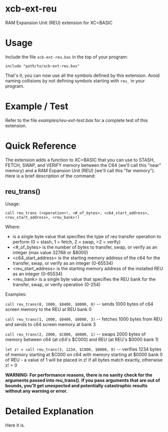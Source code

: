 # xcb-ext-reu
RAM Expansion Unit (REU) extension for XC=BASIC

# Usage

Include the file `xcb-ext-reu.bas` in the top of your program:

`include "path/to/xcb-ext-reu.bas"`
    
That's it, you can now use all the symbols defined by this extension. Avoid naming collisions by not defining symbols starting with `reu_` in your program.

# Example / Test

Refer to the file *examples/reu-ext-test.bas* for a complete test of this extension.

# Quick Reference

The extension adds a function to XC=BASIC that you can use to STASH, FETCH, SWAP, and VERIFY memory between the C64 (we'll call this "near" memory) and a RAM Expansion Unit (REU) (we'll call this "far memory"). Here is a brief description of the command:

## reu_trans()
Usage:

`call reu_trans (<operation>!, <#_of_bytes>, <c64_start_address>, <reu_start_address>, <reu_bank>!)`
  
Where:

* <operation> is a single byte value that specifies the type of reu transfer operation to perform (0 = stash, 1 = fetch, 2 = swap, >2 = verify)
* <#_of_bytes> is the number of bytes to transfer, swap, or verify as an integer (max value 32768 or $8000) 
* <c64_start_address> is the starting memory address of the c64 for the transfer, swap, or verify as an integer (0-65534)
* <reu_start_address> is the starting memory address of the installed REU as an integer (0-65534)
* <reu_bank> is a single byte value that specifies the REU bank for the transfer, swap, or verify operation (0-254)

Examples:

`call reu_trans(0, 1000, $0400, $0000, 0)` -- sends 1000 bytes of c64 screen memory to the REU at REU bank 0

`call reu_trans(1, 1000, $0400, $0000, 3)` -- fetches 1000 bytes from REU and sends to c64 screen memory at bank 3

`call reu_trans(2, 2000, $C000, $0000, 1)` -- swaps 2000 bytes of memory between c64 (at c64's $C000) and REU (at REU's $0000 bank 1)

`let z! = call reu_trans(3, 1234, $C000, $0000, 0)` -- verifies 1234 bytes of memory starting at $C000 on c64 with memory starting at $0000 bank 0 of REU - a value of 1 will be placed in z! if all bytes match exactly, otherwise z! = 0


**WARNING: For performance reasons, there is no sanity check for the arguments passed into reu_trans(). If you pass arguments that are out of bounds, you'll get unexpected and potentially catastrophic results without any warning or error.**

# Detailed Explanation

Here it is.


